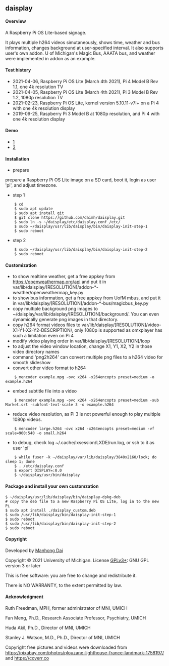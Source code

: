 ## daisplay

#### Overview
A Raspberry Pi OS Lite-based signage. 

It plays multiple h264 videos simutaneously, shows time, weather and bus information, changes background at user-specified interval. It also supports user's own addon. U of Michigan's Magic Bus, AAATA bus, and weather were implemented in addon as an example. 

#### Test history
- 2021-04-06, Raspberry Pi OS Lite (March 4th 2021), Pi 4 Model B Rev 1.1, one 4k resolution TV
- 2021-04-05, Raspberry Pi OS Lite (March 4th 2021), Pi 3 Model B Rev 1.2, 1080p resolution TV
- 2021-02-23, Raspberry Pi OS Lite, kernel version 5.10.11-v7l+ on a Pi 4 with one 4k resolution display
- 2019-09-25, Raspberry Pi 3 Model B at 1080p resolution, and Pi 4 with one 4k resolution display 

#### Demo 
- [1](https://youtu.be/7xs4GRC0qHc) 
- [2](https://youtu.be/MaKyHXSJHWM)

#### Installation
* prepare

prepare a Raspberry Pi OS Lite image on a SD card, boot it, login as user 'pi', and adjust timezone.

* step 1

```
	$ cd
	$ sudo apt update
	$ sudo apt install git
	$ git clone https://github.com/daimh/daisplay.git
	$ sudo ln -s ~/daisplay/etc/daisplay.conf /etc/
	$ sudo ~/daisplay/usr/lib/daisplay/bin/daisplay-init-step-1
	$ sudo reboot
```

* step 2

```
	$ sudo ~/daisplay/usr/lib/daisplay/bin/daisplay-init-step-2
	$ sudo reboot
```

#### Customization 
* to show realtime weather, get a free appkey from <https://openweathermap.org/api> and put it in var/lib/daisplay/[RESOLUTION]/addon-*-weather/openweathermap\_key.py
* to show bus information, get a free appkey from UofM mbus, and put it in var/lib/daisplay/[RESOLUTION]/addon-*-bus/magicbus\_key.py
* copy multiple background png images to ~/daisplay/var/lib/daisplay/[RESOLUTION]/background/. You can even dynamically generate png images in that directory.
* copy h264 format videos files to var/lib/daisplay/[RESOLUTION]/video-X1-Y1-X2-Y2-DESCRIPTION/, only 1080p is supported as omxplayer has such a limitation even on Pi 4
* modify video playing order in var/lib/daisplay/[RESOLUTION]/loop
* to adjust the video window location, change X1, Y1, X2, Y2 in those video directory names
* command 'png2h264' can convert multiple png files to a h264 video for smooth slideshow
* convert other video format to h264
```
	$ mencoder example.mpg -ovc x264 -x264encopts preset=medium -o example.h264
```
* embed subtitle file into a video
```
	$ mencoder example.mpg -ovc x264 -x264encopts preset=medium -sub Market.srt -subfont-text-scale 3 -o example.h264
```
* reduce video resolution, as Pi 3 is not powerful enough to play multiple 1080p videos.
```
	$ mencoder large.h264 -ovc x264 -x264encopts preset=medium -vf scale=960:540 -o small.h264
```
* to debug, check log ~/.cache/lxsession/LXDE/run.log, or ssh to it as user 'pi'
```
	$ while fuser -k ~/daisplay/var/lib/daisplay/3840x2160/lock; do sleep 1; done
	$ . /etc/daisplay.conf 
	$ export DISPLAY=:0.0
	$ ~/daisplay/usr/bin/daisplay
```

#### Package and install your own customzation
	$ ~/daisplay/usr/lib/daisplay/bin/daisplay-dpkg-deb
	# copy the deb file to a new Raspberry Pi OS Lite, log in to the new Pi
	$ sudo apt install ./daisplay_custom.deb
	$ sudo /usr/lib/daisplay/bin/daisplay-init-step-1
	$ sudo reboot
	$ sudo /usr/lib/daisplay/bin/daisplay-init-step-2
	$ sudo reboot


#### Copyright

Developed by [Manhong Dai](mailto:daimh@umich.edu)

Copyright © 2021 University of Michigan. License [GPLv3+](https://gnu.org/licenses/gpl.html): GNU GPL version 3 or later 

This is free software: you are free to change and redistribute it.

There is NO WARRANTY, to the extent permitted by law.

#### Acknowledgment

Ruth Freedman, MPH, former administrator of MNI, UMICH

Fan Meng, Ph.D., Research Associate Professor, Psychiatry, UMICH

Huda Akil, Ph.D., Director of MNI, UMICH

Stanley J. Watson, M.D., Ph.D., Director of MNI, UMICH

Copyright free pictures and videos were downloaded from <https://pixabay.com/photos/plouzane-lighthouse-france-landmark-1758197/> and <https://coverr.co>
